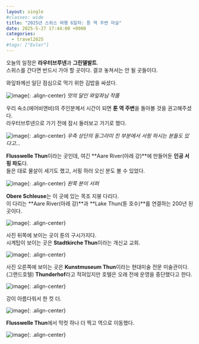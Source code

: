 ```yaml
---
layout: single
#classes: wide
title: "2025년 스위스 여행 6일차꞉ 툰 역 주변 마실"
date: 2025-5-27 17:44:00 +0900
categories:
  - travel2025
#tags: ["Euler"]
---
```


오늘의 일정은 **라우터브루넨**과 **그린델발트**.\
스위스를 간다면 반드시 가야 할 곳이다. 결코 놓쳐서는 안 될 곳들이다.

와잎좌께선 일단 점심으로 먹기 위한 김밥을 싸셨다.

![image](</images/2025-05-27/05_IMG_9787s64.jpg>){: .align-center}
*맛의 달인 와잎좌님 작품*

우리 숙소(에어비앤비)의 주인분께서 시간이 되면 **툰 역 주변**을 돌아볼 것을 권고해주셨다.\
라우터브루넨으로 가기 전에 잠시 둘러보고 가기로 했다.

![image](</images/2025-05-27/IMG_9262s64.jpg>){: .align-center}
*우측 상단의 동그라미 친 부분에서 서핑 하시는 분들도 있다고...*

**Flusswelle Thun**이라는 곳인데, 여긴 **Aare River(아레 강)**에 만들어둔 **인공 서핑 파도**다.\
들은 대로 물살이 세기도 했고, 서핑 하러 오신 분도 볼 수 있었다.

![image](</images/2025-05-27/07_IMG_9789s64.jpg>){: .align-center}
*왼쪽 분이 서퍼*

**Obere Schleuse**는 이 곳에 있는 목조 지붕 다리다.\
이 다리는 **Aare River(아레 강)**과 **Lake Thun(툰 호수)**를 연결하는 200년 된 곳이다.

![image](</images/2025-05-27/09_IMG_9791s64.jpg>){: .align-center}

사진 뒤쪽에 보이는 곳이 툰의 구시가지다.\
시계탑이 보이는 곳은 **Stadtkirche Thun**이라는 개신교 교회.

![image](</images/2025-05-27/16_IMG_9798s64.jpg>){: .align-center}

사진 오른쪽에 보이는 곳은 **Kunstmuseum Thun**이라는 현대미술 전문 미술관이다.\
(그랜드호텔) **Thunderhof**라고 적혀있지만 호텔은 오래 전에 운영을 중단했다고 한다.

![image](</images/2025-05-27/23_IMG_9805s64.jpg>){: .align-center}

강이 아름다워서 한 컷 더.

![image](</images/2025-05-27/28_IMG_9810s64.jpg>){: .align-center}

**Flusswelle Thun**에서 막컷 하나 더 찍고 역으로 이동했다.

![image](</images/2025-05-27/39_IMG_9813s64.jpg>){: .align-center}
